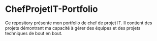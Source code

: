# ChefProjetIT-Portfolio
Ce repository présente mon portfolio de chef de projet IT. Il contient des projets démontrant ma capacité à gérer des équipes et des projets techniques de bout en bout.
